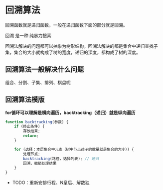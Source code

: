 # 回溯算法
回溯函数就是递归函数，一般在递归函数下面的部分就是回溯。

回溯 是一种 纯暴力搜索

回溯法解决的问题都可以抽象为树形结构。回溯法解决的都是集合中递归查找子集，集合的大小就构成了树的宽度，递归的深度，都构成了树的深度。

## 回溯算法一般解决什么问题
组合、分割、子集、排列、棋盘呢

## 回溯算法模版
**for循环可以理解是横向遍历，backtracking（递归）就是纵向遍历**
```javascript
function backtracking(参数) {
    if (终止条件) {
        存放结果;
        return;
    }

    for (选择：本层集合中元素（树中节点孩子的数量就是集合的大小）) {
        处理节点;
        backtracking(路径，选择列表); // 递归
        回溯，撤销处理结果
    }
}
```


- TODO：重新安排行程、N皇后、解数独